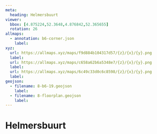 ```yaml
---
meta:
  heading: Helmersbuurt
viewer:
  bbox: [4.875224,52.3648,4.876842,52.365655]
  rotation: 26
allmaps:
  - annotation: b6-corner.json
    label: 
xyz:
  url: https://allmaps.xyz/maps/f9d884b104317d57/{z}/{x}/{y}.png
  label:
  url: https://allmaps.xyz/maps/c658a62b6a5348e7/{z}/{x}/{y}.png
  label: 
  url: https://allmaps.xyz/maps/6c49c33d0c6c8598/{z}/{x}/{y}.png
  label:   
geojson: 
  - filename: 8-b6-19.geojson
    label: 
  - filename: 8-floorplan.geojson
    label: 
---
```

# Helmersbuurt